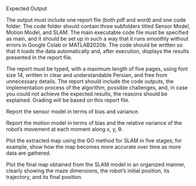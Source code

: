Expected Output

The output must include one report file (both pdf and word) and one code folder. The code folder should contain three subfolders titled Sensor Model, Motion Model, and SLAM. The main executable code file must be specified as main, and it should be set up in such a way that it runs smoothly without errors in Google Colab or MATLAB2020b. The code should be written so that it loads the data automatically and, after execution, displays the results presented in the report file.

The report must be typed, with a maximum length of five pages, using font size 14, written in clear and understandable Persian, and free from unnecessary details. The report should include the code outputs, the implementation process of the algorithm, possible challenges, and, in case you could not achieve the expected results, the reasons should be explained. Grading will be based on this report file.

Report the sensor model in terms of bias and variance.

Report the motion model in terms of bias and the relative variance of the robot’s movement at each moment along x, y, θ.

Plot the extracted map using the GO method for SLAM in five stages; for example, show how the map becomes more accurate over time as more data are gathered.

Plot the final map obtained from the SLAM model in an organized manner, clearly showing the maze dimensions, the robot’s initial position, its trajectory, and its final position.